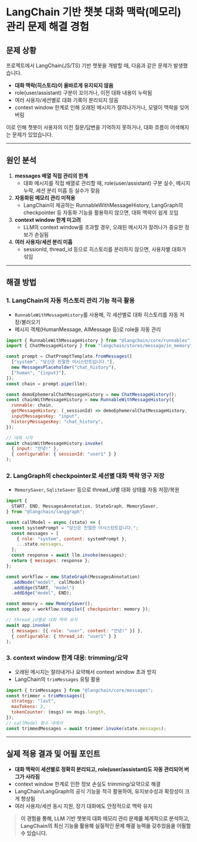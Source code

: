 # LangChain 기반 챗봇 대화 맥락(메모리) 관리 문제 해결 경험

## 문제 상황

프로젝트에서 LangChain(JS/TS) 기반 챗봇을 개발할 때, 다음과 같은 문제가 발생했습니다.

- **대화 맥락(히스토리)이 올바르게 유지되지 않음**
- role(user/assistant) 구분이 꼬이거나, 이전 대화 내용이 누락됨
- 여러 사용자/세션별로 대화 기록이 분리되지 않음
- context window 한계로 인해 오래된 메시지가 잘려나가거나, 모델이 맥락을 잊어버림

이로 인해 챗봇이 사용자의 이전 질문/답변을 기억하지 못하거나, 대화 흐름이 어색해지는 문제가 있었습니다.

---

## 원인 분석

1. **messages 배열 직접 관리의 한계**
   - 대화 메시지를 직접 배열로 관리할 때, role(user/assistant) 구분 실수, 메시지 누락, 세션 분리 미흡 등 실수가 잦음
2. **자동화된 메모리 관리 미적용**
   - LangChain이 제공하는 RunnableWithMessageHistory, LangGraph의 checkpointer 등 자동화 기능을 활용하지 않으면, 대화 맥락이 쉽게 꼬임
3. **context window 한계 미고려**
   - LLM의 context window를 초과할 경우, 오래된 메시지가 잘려나가 중요한 정보가 손실됨
4. **여러 사용자/세션 분리 미흡**
   - sessionId, thread_id 등으로 히스토리를 분리하지 않으면, 사용자별 대화가 섞임

---

## 해결 방법

### 1. LangChain의 자동 히스토리 관리 기능 적극 활용
- `RunnableWithMessageHistory`를 사용해, 각 세션별로 대화 히스토리를 자동 저장/불러오기
- 메시지 객체(HumanMessage, AIMessage 등)로 role을 자동 관리

```js
import { RunnableWithMessageHistory } from "@langchain/core/runnables";
import { ChatMessageHistory } from "langchain/stores/message/in_memory";

const prompt = ChatPromptTemplate.fromMessages([
  ["system", "당신은 친절한 어시스턴트입니다."],
  new MessagesPlaceholder("chat_history"),
  ["human", "{input}"],
]);
const chain = prompt.pipe(llm);

const demoEphemeralChatMessageHistory = new ChatMessageHistory();
const chainWithMessageHistory = new RunnableWithMessageHistory({
  runnable: chain,
  getMessageHistory: (_sessionId) => demoEphemeralChatMessageHistory,
  inputMessagesKey: "input",
  historyMessagesKey: "chat_history",
});

// 대화 시작
await chainWithMessageHistory.invoke(
  { input: "안녕!" },
  { configurable: { sessionId: "user1" } }
);
```

### 2. LangGraph의 checkpointer로 세션별 대화 맥락 영구 저장
- `MemorySaver`, `SqliteSaver` 등으로 thread_id별 대화 상태를 자동 저장/복원

```js
import {
  START, END, MessagesAnnotation, StateGraph, MemorySaver,
} from "@langchain/langgraph";

const callModel = async (state) => {
  const systemPrompt = "당신은 친절한 어시스턴트입니다.";
  const messages = [
    { role: "system", content: systemPrompt },
    ...state.messages,
  ];
  const response = await llm.invoke(messages);
  return { messages: response };
};

const workflow = new StateGraph(MessagesAnnotation)
  .addNode("model", callModel)
  .addEdge(START, "model")
  .addEdge("model", END);

const memory = new MemorySaver();
const app = workflow.compile({ checkpointer: memory });

// thread_id별로 대화 맥락 유지
await app.invoke(
  { messages: [{ role: "user", content: "안녕!" }] },
  { configurable: { thread_id: "user1" } }
);
```

### 3. context window 한계 대응: trimming/요약
- 오래된 메시지는 잘라내거나 요약해서 context window 초과 방지
- LangChain의 `trimMessages` 유틸 활용

```js
import { trimMessages } from "@langchain/core/messages";
const trimmer = trimMessages({
  strategy: "last",
  maxTokens: 2,
  tokenCounter: (msgs) => msgs.length,
});
// callModel 함수 내에서
const trimmedMessages = await trimmer.invoke(state.messages);
```

---

## 실제 적용 결과 및 어필 포인트

- **대화 맥락이 세션별로 정확히 분리되고, role(user/assistant)도 자동 관리되어 버그가 사라짐**
- context window 한계로 인한 정보 손실도 trimming/요약으로 해결
- LangChain/LangGraph의 공식 기능을 적극 활용하여, 유지보수성과 확장성이 크게 향상됨
- 여러 사용자/세션 동시 지원, 장기 대화에도 안정적으로 맥락 유지

> **이 경험을 통해, LLM 기반 챗봇의 대화 메모리 관리 문제를 체계적으로 분석하고, LangChain의 최신 기능을 활용해 실질적인 문제 해결 능력을 갖추었음을 어필할 수 있습니다.** 